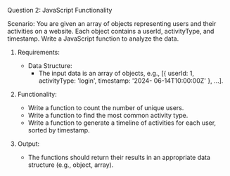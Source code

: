 Question 2: JavaScript Functionality

Scenario: You are given an array of objects representing users and their activities on a website.
Each object contains a userId, activityType, and timestamp. Write a JavaScript function to analyze the
data.

1. Requirements:
    - Data Structure:
        - The input data is an array of objects, e.g., [{ userId: 1, activityType: 'login', timestamp: '2024-
        06-14T10:00:00Z' }, ...].

2. Functionality:
    - Write a function to count the number of unique users.
    - Write a function to find the most common activity type.
    - Write a function to generate a timeline of activities for each user, sorted by
        timestamp.

3. Output:
    - The functions should return their results in an appropriate data structure (e.g.,
        object, array).